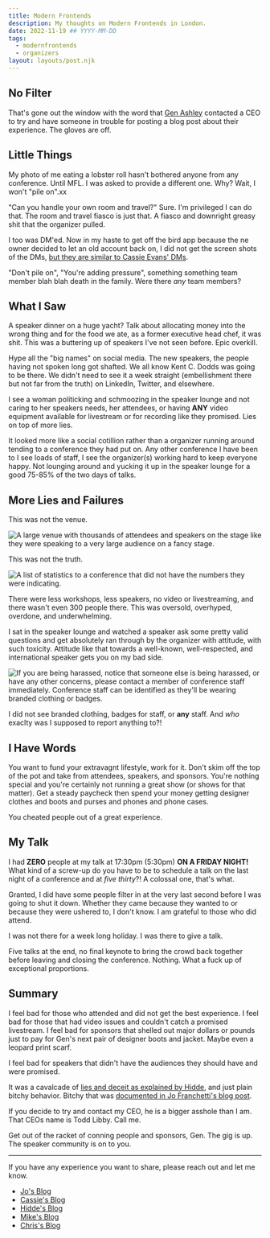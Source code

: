 ```yaml
---
title: Modern Frontends
description: My thoughts on Modern Frontends in London.
date: 2022-11-19 ## YYYY-MM-DD
tags:
  - modernfrontends
  - organizers
layout: layouts/post.njk
---
```


## No Filter

That's gone out the window with the word that [Gen Ashley](https://twitter.com/coderinheels) contacted a CEO to try and have someone in trouble for posting a blog post about their experience. The gloves are off.

## Little Things

My photo of me eating a lobster roll hasn't bothered anyone from any conference. Until MFL. I was asked to provide a different one. Why? Wait, I won't "pile on".xx

"Can you handle your own room and travel?" Sure. I'm privileged I can do that. The room and travel fiasco is just that. A fiasco and downright greasy shit that the organizer pulled.

I too was DM'ed. Now in my haste to get off the bird app because the ne owner decided to let an old account back on, I did not get the screen shots of the DMs, [but they are similar to Cassie Evans' DMs](https://www.cassie.codes/posts/modern-frontends/).

"Don't pile on", "You're adding pressure", something something team member blah blah death in the family. Were there _any_ team members?

## What I Saw

A speaker dinner on a huge yacht? Talk about allocating money into the wrong thing and for the food we ate, as a former executive head chef, it was shit. This was a buttering up of speakers I've not seen before. Epic overkill.

Hype all the "big names" on social media. The new speakers, the people having not spoken long got shafted. We all know Kent C. Dodds was going to be there. We didn't need to see it a week straight (embellishment there but not far from the truth) on LinkedIn, Twitter, and elsewhere.

I see a woman politicking and schmoozing in the speaker lounge and not caring to her speakers needs, her attendees, or having **ANY** video equipment available for livestream or for recording like they promised. Lies on top of more lies.

It looked more like a social cotillion rather than a organizer running around tending to a conference they had put on. Any other conference I have been to I see loads of staff, I see the organizer(s) working hard to keep everyone happy. Not lounging around and yucking it up in the speaker lounge for a good 75-85% of the two days of talks.

## More Lies and Failures

This was not the venue.

![A large venue with thousands of attendees and speakers on the stage like they were speaking to a very large audience on a fancy stage.](https://res.cloudinary.com/colabottles/image/upload/v1668912966/images/venue.webp)

This was not the truth.

![A list of statistics to a conference that did not have the numbers they were indicating.](https://res.cloudinary.com/colabottles/image/upload/v1668913191/images/numbers.png)

There were less workshops, less speakers, no video or livestreaming, and there wasn't even 300 people there. This was oversold, overhyped, overdone, and underwhelming.

I sat in the speaker lounge and watched a speaker ask some pretty valid questions and get absolutely ran through by the organizer with attitude, with such toxicity. Attitude like that towards a well-known, well-respected, and international speaker gets you on my bad side.

![If you are being harassed, notice that someone else is being harassed, or have any other concerns, please contact a member of conference staff immediately. Conference staff can be identified as they'll be wearing branded clothing or badges.](https://res.cloudinary.com/colabottles/image/upload/v1668913351/images/code_conduct.png)

I did not see branded clothing, badges for staff, or **any** staff. And _who_ exaclty was I supposed to report anything to?!

## I Have Words

You want to fund your extravagnt lifestyle, work for it. Don't skim off the top of the pot and take from attendees, speakers, and sponsors. You're nothing special and you're certainly not running a great show (or shows for that matter). Get a steady paycheck then spend your money getting designer clothes and boots and purses and phones and phone cases.

You cheated people out of a great experience.

## My Talk

I had **ZERO** people at my talk at 17:30pm (5:30pm) **ON A FRIDAY NIGHT!** What kind of a screw-up do you have to be to schedule a talk on the last night of a conference and at _five thirty_?! A colossal one, that's what.

Granted, I did have some people filter in at the very last second before I was going to shut it down. Whether they came because they wanted to or because they were ushered to, I don't know. I am grateful to those who did attend.

I was not there for a week long holiday. I was there to give a talk.

Five talks at the end, no final keynote to bring the crowd back together before leaving and closing the conference. Nothing. What a fuck up of exceptional proportions.

## Summary

I feel bad for those who attended and did not get the best experience. I feel bad for those that had video issues and couldn't catch a promised livestream. I feel bad for sponsors that shelled out major dollars or pounds just to pay for Gen's next pair of designer boots and jacket. Maybe even a leopard print scarf.

I feel bad for speakers that didn't have the audiences they should have and were promised.

It was a cavalcade of [lies and deceit as explained by Hidde](https://hidde.blog/modern-frontends-live/), and just plain bitchy behavior. Bitchy that was [documented in Jo Franchetti's blog post](https://dev.to/thisisjofrank/my-experience-of-modern-frontends-conference-1cgg).

If you decide to try and contact my CEO, he is a bigger asshole than I am. That CEOs name is Todd Libby. Call me.

Get out of the racket of conning people and sponsors, Gen. The gig is up. The speaker community is on to you.

---

If you have any experience you want to share, please reach out and let me know.

- [Jo's Blog](https://dev.to/thisisjofrank/my-experience-of-modern-frontends-conference-1cgg)
- [Cassie's Blog](https://www.cassie.codes/posts/modern-frontends/)
- [Hidde's Blog](https://hidde.blog/modern-frontends-live/)
- [Mike's Blog](https://mhartington.io/post/modern-frontends-live/)
- [Chris's Blog](https://christopherallanperry.github.io/blog/2022/11/20/modern_frontends-an_attendees_perspective.html)

